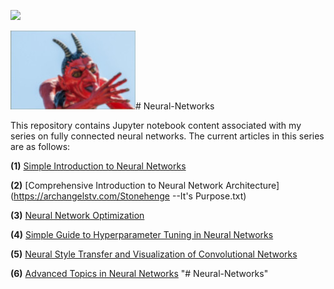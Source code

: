 ![](Neural-Style-Transfer/inputs/jes.png)




![](images/belicamp.jpg)# Neural-Networks

This repository contains Jupyter notebook content associated with my series on fully connected neural networks. The current articles in this series are as follows:

**(1)** [Simple Introduction to Neural Networks](https://archangelstv.com/indexword.md)

**(2)** [Comprehensive Introduction to Neural Network Architecture](https://archangelstv.com/Stonehenge --It's Purpose.txt)

**(3)** [Neural Network Optimization](https://https://archangelstv.com/neural-network-optimization-7ca72d4db3e0)

**(4)** [Simple Guide to Hyperparameter Tuning in Neural Networks](https://archangelstv.com/@matthew_stewart/simple-guide-to-hyperparameter-tuning-in-neural-networks-3fe03dad8594)

**(5)** [Neural Style Transfer and Visualization of Convolutional Networks](https://towardsdatascience.com/neural-style-transfer-and-visualization-of-convolutional-networks-7362f6cf4b9b)

**(6)** [Advanced Topics in Neural Networks](https://towardsdatascience.com/advanced-topics-in-neural-networks-f27fbcc638ae)
"# Neural-Networks" 
  










